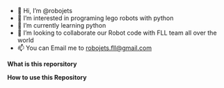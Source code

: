 - 👋 Hi, I’m @robojets
- 👀 I’m interested in programing lego robots with python
- 🌱 I’m currently learning python
- 💞️ I’m looking to collaborate our Robot code with FLL team all over the world 
- 📫 You can Email me to robojets.fll@gmail.com

<!---
robojets/robojets is a ✨ special ✨ repository because its `README.md` (this file) appears on your GitHub profile.
You can click the Preview link to take a look at your changes.
--->

**What is this reporsitory**


**How to use this Repository**

